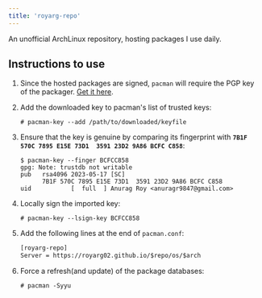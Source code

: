 ```yaml
---
title: 'royarg-repo'
---
```


An unofficial ArchLinux repository, hosting packages I use daily.

## Instructions to use

1. Since the hosted packages are signed, `pacman` will require the PGP key of
the packager. [Get it here][1].

2. Add the downloaded key to pacman's list of trusted keys:

    ```console
    # pacman-key --add /path/to/downloaded/keyfile
    ```

3. Ensure that the key is genuine by comparing its fingerprint with **`7B1F 570C
7895 E15E 73D1  3591 23D2 9A86 BCFC C858`**:

    ```console
    $ pacman-key --finger BCFCC858
    gpg: Note: trustdb not writable
    pub   rsa4096 2023-05-17 [SC]
          7B1F 570C 7895 E15E 73D1  3591 23D2 9A86 BCFC C858
    uid           [  full  ] Anurag Roy <anuragr9847@gmail.com>
    ```

4. Locally sign the imported key:

    ```console
    # pacman-key --lsign-key BCFCC858
    ```

5. Add the following lines at the end of `pacman.conf`:

   ```txt
   [royarg-repo]
   Server = https://royarg02.github.io/$repo/os/$arch
   ```

6. Force a refresh(and update) of the package databases:

   ```console
   # pacman -Syyu
   ```

[1]: https://royarg02.github.io/royarg-repo/key.txt
